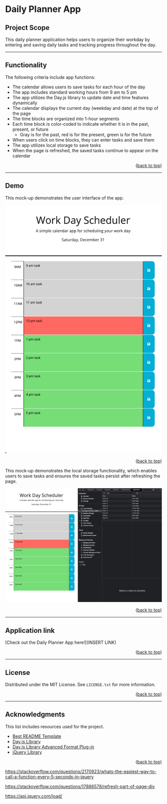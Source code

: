 # Daily Planner App

## Project Scope

This daily planner application helps users to organize their workday by entering and saving daily tasks and tracking progress throughout the day.

---

## Functionality 

The following criteria include app functions: 

- The calendar allows users to save tasks for each hour of the day
- The app includes standard working hours from 9 am to 5 pm
- The app utilizes the Day.js library to update date and time features dynamically
- The calendar displays the current day (weekday and date) at the top of the page
- The time blocks are organized into 1-hour segments 
- Each time block is color-coded to indicate whether it is in the past, present, or future 
  - Gray is for the past, red is for the present, green is for the future
- When users click on time blocks, they can enter tasks and save them 
- The app utilizes local storage to save tasks 
- When the page is refreshed, the saved tasks continue to appear on the calendar

<p align="right">(<a href="#daily-planner-app">back to top</a>)</p>

---

## Demo 

This mock-up demonstrates the user interface of the app.

![Choice](./assets/imgs/daily-planner-demo.png)

<p align="right">(<a href="#daily-planner-app">back to top</a>)</p>

This mock-up demonstrates the local storage functionality, which enables users to save tasks and ensures the saved tasks persist after refreshing the page. 

![Save](./assets/imgs/daily-planner-localstorage-demo.png)

<p align="right">(<a href="#daily-planner-app">back to top</a>)</p>

---

## Application link

[Check out the Daily Planner App here!](INSERT LINK)

<p align="right">(<a href="#daily-planner-app">back to top</a>)</p>

---

## License

Distributed under the MIT License. See `LICENSE.txt` for more information.

<p align="right">(<a href="#daily-planner-app">back to top</a>)</p>

---

## Acknowledgments 

This list includes resources used for the project. 

- [Best README Template](https://github.com/othneildrew/Best-README-Template/blob/master/README.md)
- [Day.js Library](https://day.js.org/)
- [Day.js Library Advanced Format Plug-in](https://day.js.org/docs/en/plugin/advanced-format)
- [jQuery Library](https://jquery.com/)

<p align="right">(<a href="#daily-planner-app">back to top</a>)</p>


https://stackoverflow.com/questions/2170923/whats-the-easiest-way-to-call-a-function-every-5-seconds-in-jquery

https://stackoverflow.com/questions/17886578/refresh-part-of-page-div

https://api.jquery.com/load/
